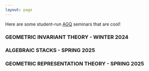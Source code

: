 ```yaml
---
layout: page
---
```


Here are some student-run <a href="https://www.agq-cdt.org/">AGQ</a> seminars that are cool!

<h3 id="projects">GEOMETRIC INVARIANT THEORY - WINTER 2024</h3>

<h3 id="education">ALGEBRAIC STACKS - SPRING 2025</h3>

<h3 id="education">GEOMETRIC REPRESENTATION THEORY - SPRING 2025</h3>